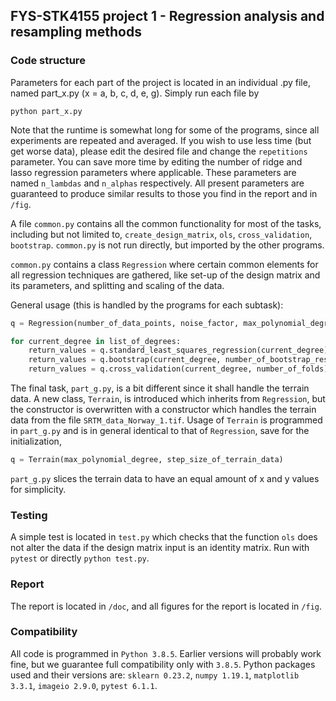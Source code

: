 ## FYS-STK4155 project 1 - Regression analysis and resampling methods
### Code structure
Parameters for each part of the project is located in an individual .py file, named part_x.py (x = a, b, c, d, e, g). Simply run each file by

```
python part_x.py
```

Note that the runtime is somewhat long for some of the programs, since all experiments are repeated and averaged. If you wish to use less time (but get worse data), please edit the desired file and change the ```repetitions``` parameter. You can save more time by editing the number of ridge and lasso regression parameters where applicable. These parameters are named ```n_lambdas``` and ```n_alphas``` respectively. All present parameters are guaranteed to produce similar results to those you find in the report and in ```/fig```.

A file ```common.py``` contains all the common functionality for most of the tasks, including but not limited to, ```create_design_matrix```, ```ols```, ```cross_validation```, ```bootstrap```. ```common.py``` is not run directly, but imported by the other programs.

```common.py``` contains a class ```Regression``` where certain common elements for all regression techniques are gathered, like set-up of the design matrix and its parameters, and splitting and scaling of the data.

General usage (this is handled by the programs for each subtask):

``` Python
q = Regression(number_of_data_points, noise_factor, max_polynomial_degree)  # Design matrix is created, noise is added to data, data is split and scaled.

for current_degree in list_of_degrees:
    return_values = q.standard_least_squares_regression(current_degree)
    return_values = q.bootstrap(current_degree, number_of_bootstrap_resamples)
    return_values = q.cross_validation(current_degree, number_of_folds)
```

The final task, ```part_g.py```, is a bit different since it shall handle the terrain data. A new class, ```Terrain```, is introduced which inherits from ```Regression```, but the constructor is overwritten with a constructor which handles the terrain data from the file ```SRTM_data_Norway_1.tif```. Usage of ```Terrain``` is programmed in ```part_g.py``` and is in general identical to that of ```Regression```, save for the initialization,

``` Python
q = Terrain(max_polynomial_degree, step_size_of_terrain_data)
```

```part_g.py``` slices the terrain data to have an equal amount of x and y values for simplicity.

### Testing
A simple test is located in ```test.py``` which checks that the function ```ols``` does not alter the data if the design matrix input is an identity matrix. Run with ```pytest``` or directly ```python test.py```.


### Report
The report is located in ```/doc```, and all figures for the report is located in ```/fig```.

### Compatibility
All code is programmed in ```Python 3.8.5```. Earlier versions will probably work fine, but we guarantee full compatibility only with ```3.8.5```. Python packages used and their versions are: ```sklearn 0.23.2```, ```numpy 1.19.1```, ```matplotlib 3.3.1```, ```imageio 2.9.0```, ```pytest 6.1.1```.